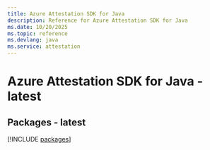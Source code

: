 ```yaml
---
title: Azure Attestation SDK for Java
description: Reference for Azure Attestation SDK for Java
ms.date: 10/20/2025
ms.topic: reference
ms.devlang: java
ms.service: attestation
---
```

# Azure Attestation SDK for Java - latest
## Packages - latest
[!INCLUDE [packages](attestation-index.md)]